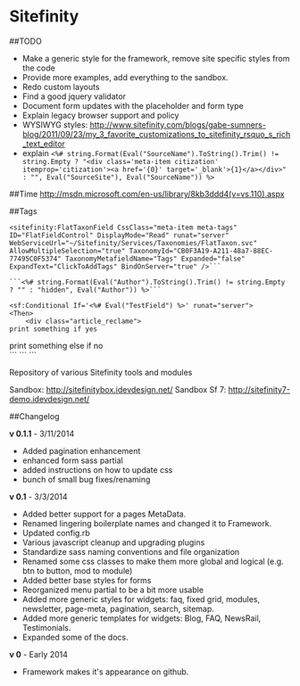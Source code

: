 Sitefinity
==========

##TODO

 - Make a generic style for the framework, remove site specific styles from the code
 - Provide more examples, add everything to the sandbox.
 - Redo custom layouts
 - Find a good jquery validator
 - Document form updates with the placeholder and form type
 - Explain legacy browser support and policy
 - WYSIWYG styles: http://www.sitefinity.com/blogs/gabe-sumners-blog/2011/09/23/my_3_favorite_customizations_to_sitefinity_rsquo_s_rich_text_editor
 - explain `<%# string.Format(Eval("SourceName").ToString().Trim() != string.Empty ? "<div class='meta-item citization' itemprop='citization'><a href='{0}' target='_blank'>{1}</a></div>" : "", Eval("SourceSite"), Eval("SourceName")) %>`

##Time
http://msdn.microsoft.com/en-us/library/8kb3ddd4(v=vs.110).aspx

##Tags

```<%-- Tags, Currently doesn't hide if no tags :( --%>
<sitefinity:FlatTaxonField CssClass="meta-item meta-tags" ID="FlatFieldControl" DisplayMode="Read" runat="server" WebServiceUrl="~/Sitefinity/Services/Taxonomies/FlatTaxon.svc" AllowMultipleSelection="true" TaxonomyId="CB0F3A19-A211-48a7-88EC-77495C0F5374" TaxonomyMetafieldName="Tags" Expanded="false" ExpandText="ClickToAddTags" BindOnServer="true" />```

```<%# string.Format(Eval("Author").ToString().Trim() != string.Empty ? "" : "hidden", Eval("Author")) %>```

```

    <sf:Conditional If='<%# Eval("TestField") %>' runat="server">
    <Then>
        <div class="article_reclame">
    print something if yes
   </div>                                   
    </Then>
    <Else>
        <div>
     print something else if no
   </div>
    </Else>
</sf:Conditional>
```
```
<asp:HyperLink NavigateUrl='<%# Eval("GoogleMapUrl")%>' Visible='<%# string.IsNullOrEmpty(Eval("GoogleMapUrl").ToString()) ? false : true %>' Text="Directions to It!" runat="server" />
```

Repository of various Sitefinity tools and modules

Sandbox: http://sitefinitybox.idevdesign.net/
Sandbox Sf 7: http://sitefinity7-demo.idevdesign.net/


##Changelog

**v 0.1.1** - 3/11/2014
 - Added pagination enhancement
 - enhanced form sass partial
 - added instructions on how to update css
 - bunch of small bug fixes/renaming

**v 0.1** - 3/3/2014
 - Added better support for a pages MetaData.
 - Renamed lingering boilerplate names and changed it to Framework.
 - Updated config.rb
 - Various javascript cleanup and upgrading plugins
 - Standardize sass naming conventions and file organization
 - Renamed some css classes to make them more global and logical (e.g. btn to button, mod to module)
 - Added better base styles for forms
 - Reorganized menu partial to be a bit more usable
 - Added more generic styles for widgets:  faq, fixed grid, modules, newsletter, page-meta, pagination, search, sitemap.
 - Added more generic templates for widgets: Blog, FAQ, NewsRail, Testimonials.
 - Expanded some of the docs.

**v 0** - Early 2014
 - Framework makes it's appearance on github.